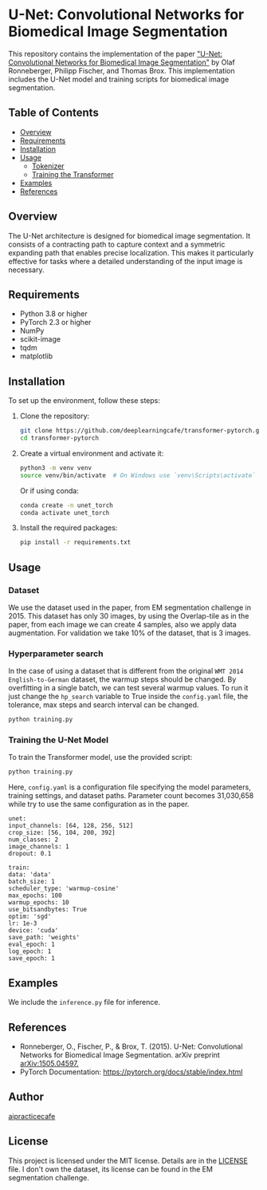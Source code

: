 # U-Net: Convolutional Networks for Biomedical Image Segmentation

This repository contains the implementation of the paper ["U-Net: Convolutional Networks for Biomedical Image Segmentation"](https://arxiv.org/abs/1505.04597) by Olaf Ronneberger, Philipp Fischer, and Thomas Brox. This implementation includes the U-Net model and training scripts for biomedical image segmentation.

## Table of Contents

- [Overview](#overview)
- [Requirements](#requirements)
- [Installation](#installation)
- [Usage](#usage)
  - [Tokenizer](#tokenizer)
  - [Training the Transformer](#training-the-transformer)
- [Examples](#examples)
- [References](#references)

## Overview

The U-Net architecture is designed for biomedical image segmentation. It consists of a contracting path to capture context and a symmetric expanding path that enables precise localization. This makes it particularly effective for tasks where a detailed understanding of the input image is necessary.

## Requirements

- Python 3.8 or higher
- PyTorch 2.3 or higher
- NumPy
- scikit-image
- tqdm
- matplotlib

## Installation

To set up the environment, follow these steps:

1. Clone the repository:

   ```bash
   git clone https://github.com/deeplearningcafe/transformer-pytorch.git
   cd transformer-pytorch
   ```
2. Create a virtual environment and activate it:
   ```bash
   python3 -m venv venv
   source venv/bin/activate  # On Windows use `venv\Scripts\activate`
   ```
   Or if using conda:
   ```bash
   conda create -n unet_torch
   conda activate unet_torch
   ```
3. Install the required packages:
   ```bash
   pip install -r requirements.txt
   ```

## Usage
### Dataset
We use the dataset used in the paper, from EM segmentation challenge in 2015. This dataset has only 30 images, by using the Overlap-tile as in the paper, from each image we can create 4 samples, also we apply data augmentation. For validation we take 10% of the dataset, that is 3 images.

### Hyperparameter search
In the case of using a dataset that is different from the original `WMT 2014 English-to-German` dataset, the warmup steps should be changed. By overfitting in a single batch, we can test several warmup values. To run it just change the `hp_search` variable to True inside the `config.yaml` file, the tolerance, max steps and search interval can be changed.
   ```bash
   python training.py
   ```

### Training the U-Net Model
To train the Transformer model, use the provided script:
   ```bash
   python training.py
   ```
Here, `config.yaml` is a configuration file specifying the model parameters, training settings, and dataset paths. Parameter count becomes 31,030,658 while try to use the same configuration as in the paper.
   ```yalm
unet:
  input_channels: [64, 128, 256, 512]
  crop_size: [56, 104, 200, 392]
  num_classes: 2
  image_channels: 1
  dropout: 0.1

train:
  data: 'data'
  batch_size: 1
  scheduler_type: 'warmup-cosine'
  max_epochs: 100
  warmup_epochs: 10
  use_bitsandbytes: True
  optim: 'sgd'
  lr: 1e-3
  device: 'cuda'
  save_path: 'weights'
  eval_epoch: 1
  log_epoch: 1
  save_epoch: 1
   ```

## Examples
We include the `inference.py` file for inference.

## References
- Ronneberger, O., Fischer, P., & Brox, T. (2015). U-Net: Convolutional Networks for Biomedical Image Segmentation. arXiv preprint [arXiv:1505.04597.](https://arxiv.org/abs/1505.04597)
- PyTorch Documentation: https://pytorch.org/docs/stable/index.html

## Author
[aipracticecafe](https://github.com/deeplearningcafe)

## License
This project is licensed under the MIT license. Details are in the [LICENSE](LICENSE.txt) file. I don't own the dataset, its license can be found in the EM segmentation challenge.
